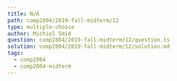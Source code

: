 ```yaml
---
title: N/A
path: comp2804/2019-fall-midterm/12
type: multiple-choice
author: Michiel Smid
question: comp2804/2019-fall-midterm/12/question.ts
solution: comp2804/2019-fall-midterm/12/solution.md
tags:
  - comp2804
  - comp2804-midterm
---
```

